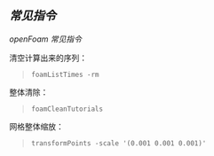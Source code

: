 *常见指令*
---
*openFoam 常见指令*

清空计算出来的序列：

> `foamListTimes -rm`

整体清除：  
> `foamCleanTutorials`

网格整体缩放：  
> `transformPoints -scale '(0.001 0.001 0.001)'`

